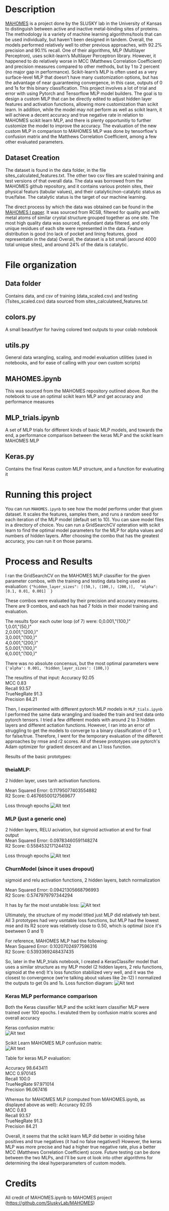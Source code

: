 # Description

[MAHOMES](https://github.com/SluskyLab/MAHOMES) is a project done by the SLUSKY lab in the University of Kansas to distinguish between active and inactive metal-binding sites of proteins. The methodology is a variety of machine learning algorithms/tools that can be used individually, but haven't been designed in tandem. Overall, the models performed relatively well to other previous approaches, with 92.2% precision and 90.1% recall. One of their algorithms, MLP (Multilayer Perceptron), uses scikit-learn’s Multilayer Perceptron library. However, it happened to do relatively worse in MCC (Matthews Correlation Coefficient) and precision measures compared to other methods, but by 1 to 2 percent (no major gap in performance). Scikit-learn’s MLP is often used as a very surface-level MLP that doesn’t have many customization options, but has the advantage of near guaranteeing convergence, in this case, outputs of 0 and 1s for this binary classification. 
This project involves a lot of trial and error with using Pytorch and Tensorflow MLP model builders. The goal is to design a custom MLP that can be directly edited to adjust hidden layer features and activation functions, allowing more customization than scikit learn. In addition, while the model may not perform as well as scikit learn, it will achieve a decent accuracy and true negative rate in relation to MAHOMES scikit learn MLP, and there is plenty opportunitiy to further customize the model to improve the accuracy. The evaluation of the new custom MLP in comparison to MAHOMES MLP was done by tensorflow's confusion matrix and the Matthews Correlation Coefficient, among a few other evaluated parameters.


## Dataset Creation

The dataset is found in the data folder, in the file sites_calculated_features.txt. The other two csv files are scaled training and test versions of that overall data.
The data was borrowed from the MAHOMES github repository, and it contains various protein sites, their physical featurs (tabular values), and their catalytic/non-catalytic status as true/false. The catalytic status is the target of our machine learning.

The direct process by which the data was obtained can be found in the [MAHOMES I paper](https://www.nature.com/articles/s41467-021-24070-3). It was sourced from RCSB, filtered for quality and with metal atoms of similar crystal structure grouped together as one site. The most high quality data was sourced, redundant data filtered, and only unique residues of each site were represented in the data. Feature distribution is good (no lack of pocket and lining features, good representatin in the data) Overall, the dataset is a bit small (around 4000 total unique sites), and around 24% of the data is catalytic. 

# File organization

## Data folder

Contains data, and csv of training (data_scaled.csv) and testing (Tsites_scaled.csv) data sourced from sites_calculateed_features.txt

## colors.py

A small beautifyer for having colored text outputs to your colab notebook

## utils.py

General data wrangling, scaling, and model evaluation utilities (used in notebooks, and for ease of calling with your own custom scripts)

## MAHOMES.ipynb

This was sourced from the MAHOMES repository outlined above. Run the notebook to use an optimal scikit learn MLP and get accuracy and performance measures

##  MLP_trials.ipynb

A set of MLP trials for different kinds of basic MLP models, and towards the end, a performance comparison between the keras MLP and the scikit learn MAHOMES MLP

## Keras.py

Contains the final Keras custom MLP structure, and a function for evaluating it

# Running this project

You can run `MAHOMES.ipynb` to see how the model performs under that given dataset.
It scales the features, samples them, and runs a random seed for each iteration of the MLP model (default set to 10). You can save model files in a directory of choice. 
You can run a GridSearchCV opteration with scikit learn to find the optimal model parameters for the MLP for alpha values and numbers of hidden layers. After choosing the combo that has the greatest accuracy, you can run it on those params.



# Process and Results 

I ran the GridSearchCV on the MAHOMES MLP classifier for the given parameter combos, with the training and testing data being used as evaluation:
`{"hidden_layer_sizes": [(50,), (100,), (200,)], 
"alpha": [0.1, 0.01, 0.001]  }`

These combos were evaluated by their precision and accuracy measures. There are 9 combos, and each has had 7 folds in their model training and evaluation.

The results fpor each outer loop (of 7) were: 
0,0.001,"(100,)" <br />
1,0.01,"(50,)"<br />
2,0.001,"(200,)" <br />
3,0.001,"(100,)"<br />
4,0.001,"(200,)"<br />
5,0.001,"(100,)"<br />
6,0.001,"(100,)"  <br />


There was no absolute concensus, but the most optimal parameters were `{'alpha': 0.001, 'hidden_layer_sizes': (100,)}`

The resultins of that input:
Accuracy        92.05<br />
MCC             0.83<br />
Recall	        93.57<br />
TrueNegRate	    91.3<br />
Precision       84.21<br />

Then, I experimented with different pytorch MLP models in `MLP_tials.ipynb` I performed the same data wrangling and loaded the train and test data onto pytorch tensors. I tried a few different models with around 2 to 3 hidden layers and different actiation functions. However, I ran into an error of struggling to get the models to converge to a binary classification of 0 or 1, for false/true. Therefore, I went for the temporary evaluation of the different approaches by rmse and r2 scores.
All of thesee prototypes use pytorch's Adam optimizer for gradient descent and an L1 loss function.

Results of the basic prototypes:

### theiaMLP: 

2 hidden layer, uses tanh activation functions.<br />

Mean Squared Error: 0.11795077403554882<br />
R2 Score: 0.46766500127569677

Loss through epochs
![Alt text](image.png)

### MLP (just a generic one)

2 hidden layers, RELU acivation, but sigmoid activation at end for final output<br />
Mean Squared Error: 0.09783460591148274<br />
 R2 Score: 0.5584532171244132

Loss through epochs
![Alt text](image-1.png)

### ChurnModel (since it uses dropout)

sigmoid and relu activation functions, 2 hidden layers, batch normalization<br />

Mean Squared Error: 0.09421305668796993<br />
R2 Score: 0.5747979797344294 

It has by far the most unstable loss:
![Alt text](image-2.png)

Ultimately, the structure of my model titled just MLP did relatively teh best. All 3 prototypes had very usntable loss functions, but MLP had the lowest mse and its R2 score was relatively close to 0.50, which is optimal (sice it's beetween 0 and 1)

For reference, MAHOMES MLP had the following:<br />
Mean Squared Error: 0.10207024977596316<br />
R2 Score: 0.5393369248437435

So, later in the MLP_trials notebook, I created a KerasClassifer model that uses a similar structure as my MLP model (2 hidden layers, 2 relu functions, sigmoid at the end)
It's loss function stabilized very well, and it was the closest to convergence (we're talking about values like 2e-12) I normalized the outputs to get 0s and 1s.
Loss function diagram: ![Alt text](image-3.png)

### Keras MLP performance comparison

Both the Keras classifier MLP and the scikit learn classifier MLP were trained over 100 epochs. 
I evaluted them by confusion matrix scores and overall accuracy

Keras confusion matrix:<br />
![Alt text](image-4.png)

Scikit Learn MAHOMES MLP confusion matrix:<br />
![Alt text](image-5.png)


Table for keras MLP evaluation:

Accuracy        98.643411<br />
MCC             0.970145<br />
Recall	        100.0<br />
TrueNegRate	    97.971014<br />
Precision      96.067416<br />

Whereas for MAHOMES MLP (computed from MAHOMES.ipynb, as displayed above as well):
Accuracy        92.05<br />
MCC             0.83<br />
Recall	        93.57<br />
TrueNegRate	    91.3<br />
Precision       84.21<br />

Overall, it seems that the scikit learn MLP did better in voiding false positives and true negatives (it had no false negatives!) However, the keras MLP was more precise and had a higher true negative rate, plus a better MCC (Matthews Correlation Coefficient) score.
Future testing can be done between the two MLPs, and I'll be sure ot look into other algorithms for determining the ideal hyperparameters of custom models.

# Credits

All credit of MAHOMES.ipynb to MAHOMES project (https://github.com/SluskyLab/MAHOMES) 
